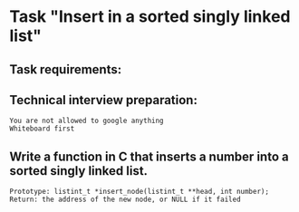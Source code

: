 # Task "Insert in a sorted singly linked list"

## Task requirements:

## Technical interview preparation:

    You are not allowed to google anything
    Whiteboard first

## Write a function in C that inserts a number into a sorted singly linked list.

    Prototype: listint_t *insert_node(listint_t **head, int number);
    Return: the address of the new node, or NULL if it failed
